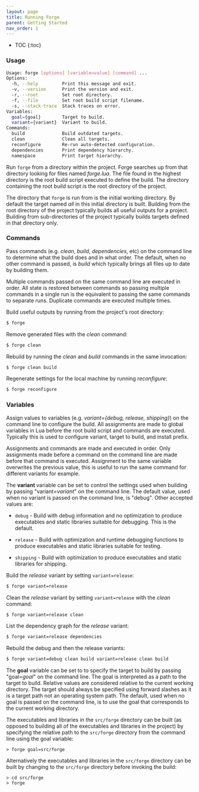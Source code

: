 ```yaml
---
layout: page
title: Running Forge
parent: Getting Started
nav_order: 1
---
```


- TOC
{:toc}

### Usage

~~~sh
Usage: forge [options] [variable=value] [command] ...
Options:
  -h, --help         Print this message and exit.
  -v, --version      Print the version and exit.
  -r, --root         Set root directory.
  -f, --file         Set root build script filename.
  -s, --stack-trace  Stack traces on error.
Variables:
  goal={goal}        Target to build.
  variant={variant}  Variant to build.
Commands:
  build              Build outdated targets.
  clean              Clean all targets.
  reconfigure        Re-run auto-detected configuration.
  dependencies       Print dependency hierarchy.
  namespace          Print target hierarchy.
~~~

Run `forge` from a directory within the project.  Forge searches up from that directory looking for files named *forge.lua*.  The file found in the highest directory is the root build script executed to define the build.  The directory containing the root build script is the root directory of the project.

The directory that `forge` is run from is the initial working directory.  By default the target named *all* in this initial directory is built.  Building from the root directory of the project typically builds all useful outputs for a project.  Building from sub-directories of the project typically builds targets defined in that directory only.

### Commands

Pass commands (e.g. *clean*, *build*, *dependencies*, etc) on the command line to determine what the build does and in what order.  The default, when no other command is passed, is *build* which typically brings all files up to date by building them.

Multiple commands passed on the same command line are executed in order.  All state is restored between commands so passing multiple commands in a single run is the equivalent to passing the same commands to separate runs.  Duplicate commands are executed multiple times.

Build useful outputs by running from the project's root directory:

~~~bash
$ forge
~~~

Remove generated files with the *clean* command:

~~~bash
$ forge clean
~~~

Rebuild by running the *clean* and *build* commands in the same invocation:

~~~bash
$ forge clean build
~~~

Regenerate settings for the local machine by running *reconfigure*:

~~~bash
$ forge reconfigure
~~~

### Variables

Assign values to variables (e.g. *variant={debug, release, shipping}*) on the command line to configure the build.  All assignments are made to global variables in Lua before the root build script and commands are executed. Typically this is used to configure variant, target to build, and install prefix.

Assignments and commands are made and executed in order.  Only assignments made before a command on the command line are made before that command is executed.  Assignment to the same variable overwrites the previous value, this is useful to run the same command for different variants for example.

The **variant** variable can be set to control the settings used when building by passing "variant=_variant_" on the command line.  The default value, used when no variant is passed on the command line, is "debug".  Other accepted values are:

- `debug` - Build with debug information and no optimization to produce executables and static libraries suitable for debugging.  This is the default.

- `release` - Build with optimization and runtime debugging functions to produce executables and static libraries suitable for testing.

- `shipping` - Build with optimization to produce executables and static libraries for shipping.

Build the *release* variant by setting `variant=release`:

~~~bash
$ forge variant=release
~~~

Clean the *release* variant by setting `variant=release` with the *clean* command:

~~~bash
$ forge variant=release clean
~~~

List the dependency graph for the *release* variant:

~~~bash
$ forge variant=release dependencies
~~~

Rebuild the debug and then the release variants:

~~~bash
$ forge variant=debug clean build variant=release clean build
~~~

The **goal** variable can be set to to specify the target to build by passing "goal=_goal_" on the command line.  The goal is interpreted as a path to the target to build.  Relative values are considered relative to the current working directory.  The target should always be specified using forward slashes as it is a target path not an operating system path.  The default, used when no goal is passed on the command line, is to use the goal that corresponds to the current working directory.

The executables and libraries in the `src/forge` directory can be built (as opposed to building all of the executables and libraries in the project) by specifying the relative path to the `src/forge` directory from the command line using the goal variable:

~~~
> forge goal=src/forge
~~~

Alternatively the executables and libraries in the `src/forge` directory can be built by changing to the `src/forge` directory before invoking the build:

~~~
> cd src/forge
> forge
~~~
